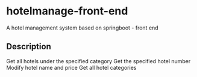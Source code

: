 # hotelmanage-front-end
A hotel management system based on springboot - front end
## Description
Get all hotels under the specified category
Get the specified hotel number
Modify hotel name and price
Get all hotel categories

